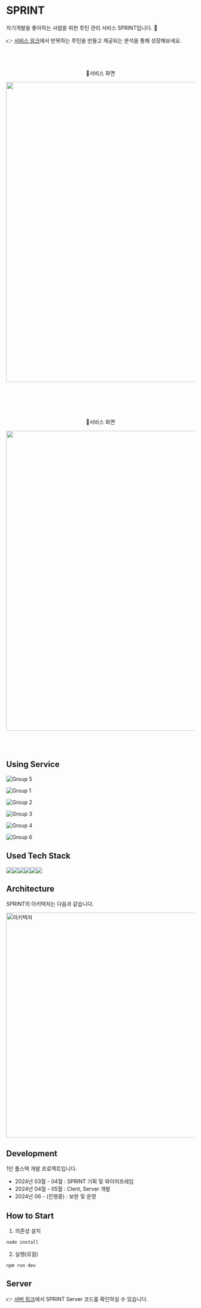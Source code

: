 # SPRINT

자기개발을 좋아하는 사람을 위한 루틴 관리 서비스 SPRINT입니다. 🏃

👉 [서비스 링크](https://www.sprints.co.kr)에서 반복하는 루틴을 만들고 제공되는 분석을 통해 성장해보세요.

<br /><br />

<div align="center">
  🏃서비스 화면 
  <p align="center">
    <img src="https://github.com/NohWookJin/sprint-client/assets/101846817/710b6c93-1920-4ee8-b628-d248f48914ff" width="800" />
  </p>
</div>

<br /><br /><br /><br />

<div align="center">
  🏃서비스 화면 
  <p align="center">
    <img src="https://github.com/NohWookJin/sprint-client/assets/101846817/45ae57b3-58ec-4ac7-83ca-420e388829d8" width="800" />
  </p>
</div>

<br /><br />

## Using Service

![Group 5](https://github.com/NohWookJin/sprint-client/assets/101846817/02f20890-0035-44e9-b73c-c86f6f819c95)

![Group 1](https://github.com/NohWookJin/sprint-client/assets/101846817/a1ecd1a9-5f2a-4995-861c-9348825db3e4)

![Group 2](https://github.com/NohWookJin/sprint-client/assets/101846817/0f26440b-522d-4721-8bcb-eceb842b9cc8)

![Group 3](https://github.com/NohWookJin/sprint-client/assets/101846817/b386118e-3041-4984-b4e2-62bad12f554e)

![Group 4](https://github.com/NohWookJin/sprint-client/assets/101846817/ee74fe0e-689c-4111-af11-6949a2746847)

![Group 6](https://github.com/NohWookJin/sprint-client/assets/101846817/97503a96-0c46-4de4-bfbb-26741f2f2fc3)

## Used Tech Stack

<div style="display:flex;">
  <img src="https://img.shields.io/badge/React-61DAFB?style=flat&logo=React&logoColor=white">
  <img src="https://img.shields.io/badge/TypeScript-3178C6?style=flat&logo=TypeScript&logoColor=white">
  <img src="https://img.shields.io/badge/Recoil-3578E5?style=flat&logo=Recoil&logoColor=white">
  <img src="https://img.shields.io/badge/Tailwind%20CSS-06B6D4?style=flat&logo=Tailwind%20CSS&logoColor=white">
  <img src="https://img.shields.io/badge/Vite-646CFF?style=flat&logo=Vite&logoColor=white">
  <img src="https://img.shields.io/badge/Vercel-000000?style=flat&logo=Vercel&logoColor=white">
</div>

## Architecture

SPRINT의 아키텍처는 다음과 같습니다.

<img width="600" alt="아키텍처" src="https://github.com/NohWookJin/sprint-server/assets/101846817/a3bd618e-ce7f-4da6-aa2e-51eeb73be946">

## Development

1인 풀스택 개발 프로젝트입니다.

- 2024년 03월 - 04월 : SPRINT 기획 및 와이어프레임
- 2024년 04월 - 05월 : Clent, Server 개발
- 2024년 06 - (진행중) : 보완 및 운영

## How to Start
1. 의존성 설치
```
node install
```

2. 실행(로컬)
```
npm run dev  
```

## Server

👉 [서버 링크](https://github.com/NohWookJin/sprint-server)에서 SPRINT Server 코드를 확인하실 수 있습니다.
